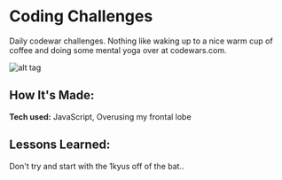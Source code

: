 # Coding Challenges

Daily codewar challenges. Nothing like waking up to a nice warm cup of coffee and doing some mental yoga over at codewars.com. 

![alt tag](http://placecorgi.com/1200/650)

## How It's Made:

**Tech used:**  JavaScript, Overusing my frontal lobe


## Lessons Learned:

Don't try and start with the 1kyus off of the bat..
